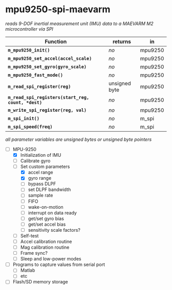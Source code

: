 # mpu9250-spi-maevarm
_reads 9-DOF inertial measurement unit (IMU) data to a MAEVARM M2 microcontroller via SPI_

Function | returns | in
-------- | ------- | --
**`m_mpu9250_init()`** | _no_ | mpu9250
**`m_mpu9250_set_accel(accel_scale)`** | _no_ | mpu9250
**`m_mpu9250_set_gyro(gyro_scale)`** | _no_ | mpu9250
**`m_mpu9250_fast_mode()`** | _no_ | mpu9250
**`m_read_spi_register(reg)`** | unsigned byte | mpu9250
**`m_read_spi_registers(start_reg, count, *dest)`** | _no_ | mpu9250
**`m_write_spi_register(reg, val)`** | _no_ | mpu9250
**`m_spi_init()`** | _no_ | m\_spi
**`m_spi_speed(freq)`** | _no_ | m\_spi

_all parameter variables are unsigned bytes or unsigned byte pointers_

- [ ] MPU-9250
  - [x] Initialization of IMU
  - [ ] Calibrate gyro
  - [ ] Set custom parameters
    - [x] accel range
    - [x] gyro range
    - [ ] bypass DLPF
    - [ ] set DLPF bandwidth
    - [ ] sample rate
    - [ ] FIFO
    - [ ] wake-on-motion
    - [ ] interrupt on data ready
    - [ ] get/set gyro bias
    - [ ] get/set accel bias
    - [ ] sensitivity scale factors?
  - [ ] Self-test
  - [ ] Accel calibration routine
  - [ ] Mag calibration routine
  - [ ] Frame sync?
  - [ ] Sleep and low-power modes
- [ ] Programs to capture values from serial port
  - [ ] Matlab
  - [ ] etc
- [ ] Flash/SD memory storage
